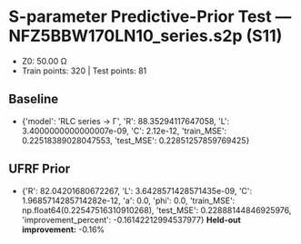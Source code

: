 # S-parameter Predictive-Prior Test — NFZ5BBW170LN10_series.s2p (S11)
- Z0: 50.00 Ω
- Train points: 320  |  Test points: 81

## Baseline
- {'model': 'RLC series -> Γ', 'R': 88.35294117647058, 'L': 3.4000000000000007e-09, 'C': 2.12e-12, 'train_MSE': 0.22518389028047553, 'test_MSE': 0.22851257859769425}

## UFRF Prior
- {'R': 82.04201680672267, 'L': 3.6428571428571435e-09, 'C': 1.9685714285714282e-12, 'a': 0.0, 'phi': 0.0, 'train_MSE': np.float64(0.22547516310910268), 'test_MSE': 0.22888144846925976, 'improvement_percent': -0.16142212994537977}
**Held-out improvement:** -0.16%
